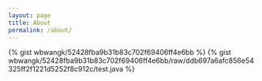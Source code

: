 ```yaml
---
layout: page
title: About
permalink: /about/
---
```

{% gist wbwangk/52428fba9b31b83c702f69406ff4e6bb %}
{% gist wbwangk/52428fba9b31b83c702f69406ff4e6bb/raw/ddb697a6afc856e54325ff2f1221d5252f8c912c/test.java %}

